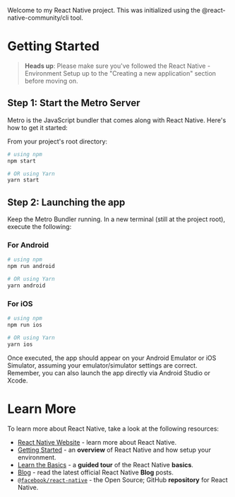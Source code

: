 Welcome to my React Native project. This was initialized using the @react-native-community/cli tool.


# Getting Started

>**Heads up**: Please make sure you've followed the React Native - Environment Setup up to the "Creating a new application" section before moving on.

## Step 1: Start the Metro Server

Metro is the JavaScript bundler that comes along with React Native. Here's how to get it started:

From your project's root directory:

```bash
# using npm
npm start

# OR using Yarn
yarn start
```

## Step 2: Launching the app

Keep the Metro Bundler running. In a new terminal (still at the project root), execute the following:

### For Android

```bash
# using npm
npm run android

# OR using Yarn
yarn android
```

### For iOS

```bash
# using npm
npm run ios

# OR using Yarn
yarn ios
```

Once executed, the app should appear on your Android Emulator or iOS Simulator, assuming your emulator/simulator settings are correct. Remember, you can also launch the app directly via Android Studio or Xcode.

# Learn More

To learn more about React Native, take a look at the following resources:

- [React Native Website](https://reactnative.dev) - learn more about React Native.
- [Getting Started](https://reactnative.dev/docs/environment-setup) - an **overview** of React Native and how setup your environment.
- [Learn the Basics](https://reactnative.dev/docs/getting-started) - a **guided tour** of the React Native **basics**.
- [Blog](https://reactnative.dev/blog) - read the latest official React Native **Blog** posts.
- [`@facebook/react-native`](https://github.com/facebook/react-native) - the Open Source; GitHub **repository** for React Native.
